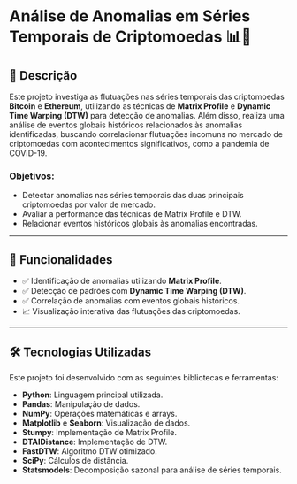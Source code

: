 # **Análise de Anomalias em Séries Temporais de Criptomoedas** 📊💸

## **📖 Descrição**

Este projeto investiga as flutuações nas séries temporais das criptomoedas **Bitcoin** e **Ethereum**, utilizando as técnicas de **Matrix Profile** e **Dynamic Time Warping (DTW)** para detecção de anomalias. Além disso, realiza uma análise de eventos globais históricos relacionados às anomalias identificadas, buscando correlacionar flutuações incomuns no mercado de criptomoedas com acontecimentos significativos, como a pandemia de COVID-19.

### **Objetivos:**
- Detectar anomalias nas séries temporais das duas principais criptomoedas por valor de mercado.
- Avaliar a performance das técnicas de Matrix Profile e DTW.
- Relacionar eventos históricos globais às anomalias encontradas.

---

## **🚀 Funcionalidades**

- ✅ Identificação de anomalias utilizando **Matrix Profile**.  
- ✅ Detecção de padrões com **Dynamic Time Warping (DTW)**.  
- ✅ Correlação de anomalias com eventos globais históricos.  
- 📈 Visualização interativa das flutuações das criptomoedas.  

---

## **🛠️ Tecnologias Utilizadas**

Este projeto foi desenvolvido com as seguintes bibliotecas e ferramentas:

- **Python**: Linguagem principal utilizada.  
- **Pandas**: Manipulação de dados.  
- **NumPy**: Operações matemáticas e arrays.  
- **Matplotlib** e **Seaborn**: Visualização de dados.  
- **Stumpy**: Implementação de Matrix Profile.  
- **DTAIDistance**: Implementação de DTW.  
- **FastDTW**: Algoritmo DTW otimizado.  
- **SciPy**: Cálculos de distância.  
- **Statsmodels**: Decomposição sazonal para análise de séries temporais.
